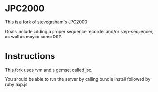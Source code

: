 JPC2000
=======

This is a fork of stevegraham's JPC2000

Goals include adding a proper sequence recorder and/or step-sequencer, as well
as maybe some DSP.


Instructions
============

This fork uses rvm and a gemset called jpc.

You should be able to run the server by calling
    bundle install
followed by
    ruby app.js
